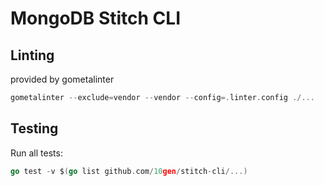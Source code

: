# MongoDB Stitch CLI

## Linting

provided by gometalinter

```go
gometalinter --exclude=vendor --vendor --config=.linter.config ./...
```

## Testing

Run all tests:

```go
go test -v $(go list github.com/10gen/stitch-cli/...)
```
